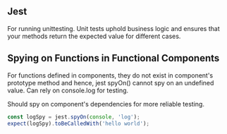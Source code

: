 ## Jest

For running unittesting. Unit tests uphold business logic and ensures that your methods return the expected value for different cases.

## Spying on Functions in Functional Components

For functions defined in components, they do not exist in component's prototype method and hence, jest spyOn() cannot spy on an undefined value. Can rely on console.log for testing.

Should spy on component's dependencies for more reliable testing.

```js
const logSpy = jest.spyOn(console, 'log');
expect(logSpy).toBeCalledWith('hello world');
```
